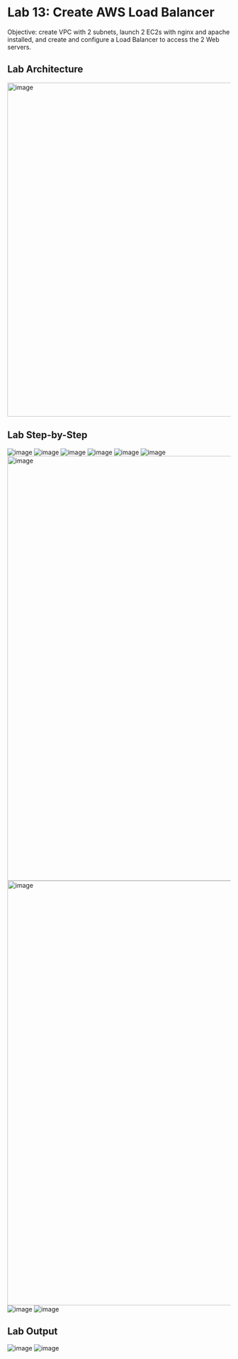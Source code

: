 # Lab 13: Create AWS Load Balancer
Objective: create VPC with 2 subnets, launch 2 EC2s with nginx and apache installed, and create and configure a Load Balancer to access the 2 Web servers.

## Lab Architecture
<img width="754" alt="image" src="https://github.com/user-attachments/assets/21c524c1-64f0-4a79-8ed6-2858f8b3700a" />

## Lab Step-by-Step 
![image](https://github.com/user-attachments/assets/31d31168-316d-439d-b104-68780e42d7ed)
![image](https://github.com/user-attachments/assets/4e4548bc-af37-43f8-8731-87f7e91dbfe9)
![image](https://github.com/user-attachments/assets/fb99a03a-c42b-44df-a9e5-e0364c46f626)
![image](https://github.com/user-attachments/assets/39ac2dd9-4728-49f2-9497-e769b64010d1)
![image](https://github.com/user-attachments/assets/63b863e0-c691-4e06-bb72-39786128cf0d)
![image](https://github.com/user-attachments/assets/a0173fd1-eed8-4f1b-aae6-538a307f1565)
<img width="959" alt="image" src="https://github.com/user-attachments/assets/77a0901b-5adf-46c6-a365-5b51cab45f3e" />
<img width="959" alt="image" src="https://github.com/user-attachments/assets/50d9fd9a-c649-4d6e-a4f5-800fdd09695c" />
![image](https://github.com/user-attachments/assets/921c4050-45f5-40d7-90c7-2e1774a80bff)
![image](https://github.com/user-attachments/assets/c7dff1d3-7722-4ab4-b65a-b69e88793f13)

## Lab Output 
![image](https://github.com/user-attachments/assets/a17a57f9-d27a-4e0f-bbe1-b33d9b67dd73)
![image](https://github.com/user-attachments/assets/d75841f5-b85c-475a-8f2a-b595f2553efa)
